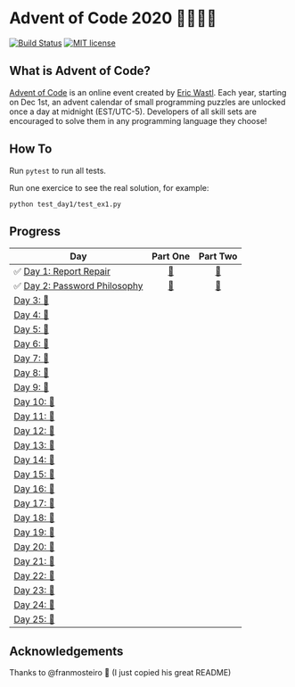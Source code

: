 # Advent of Code 2020 🎄👨‍💻🎄

[![Build Status](https://github.com/anxodio/aoc2020/workflows/build/badge.svg)](https://github.com/anxodio/aoc2020/actions)
[![MIT license](https://img.shields.io/badge/License-MIT-blue.svg)](https://opensource.org/licenses/MIT)

## What is Advent of Code?

[Advent of Code](http://adventofcode.com) is an online event created by [Eric Wastl](https://twitter.com/ericwastl). Each year, starting on Dec 1st, an advent calendar of small programming puzzles are unlocked once a day at midnight (EST/UTC-5). Developers of all skill sets are encouraged to solve them in any programming language they choose!

## How To

Run `pytest` to run all tests.

Run one exercice to see the real solution, for example:

```
python test_day1/test_ex1.py
```

## Progress

| Day                                                                                                  |                                 Part One                                 |                                 Part Two                                 |
| ---------------------------------------------------------------------------------------------------- | :----------------------------------------------------------------------: | :----------------------------------------------------------------------: |
| ✅ [Day 1: Report Repair](https://github.com/anxodio/aoc2020/tree/main/test_day1/exercise.txt)       | [🌟](https://github.com/anxodio/aoc2020/tree/main/test_day1/test_ex1.py) | [🌟](https://github.com/anxodio/aoc2020/tree/main/test_day1/test_ex2.py) |
| ✅ [Day 2: Password Philosophy](https://github.com/anxodio/aoc2020/tree/main/test_day2/exercise.txt) | [🌟](https://github.com/anxodio/aoc2020/tree/main/test_day2/test_ex3.py) | [🌟](https://github.com/anxodio/aoc2020/tree/main/test_day2/test_ex4.py) |
| [Day 3: 🚧 ]()                                                                                       |                                                                          |                                                                          |
| [Day 4: 🚧 ]()                                                                                       |                                                                          |                                                                          |
| [Day 5: 🚧 ]()                                                                                       |                                                                          |                                                                          |
| [Day 6: 🚧 ]()                                                                                       |                                                                          |                                                                          |
| [Day 7: 🚧 ]()                                                                                       |                                                                          |                                                                          |
| [Day 8: 🚧 ]()                                                                                       |                                                                          |                                                                          |
| [Day 9: 🚧 ]()                                                                                       |                                                                          |                                                                          |
| [Day 10: 🚧 ]()                                                                                      |                                                                          |                                                                          |
| [Day 11: 🚧 ]()                                                                                      |                                                                          |                                                                          |
| [Day 12: 🚧 ]()                                                                                      |                                                                          |                                                                          |
| [Day 13: 🚧 ]()                                                                                      |                                                                          |                                                                          |
| [Day 14: 🚧 ]()                                                                                      |                                                                          |                                                                          |
| [Day 15: 🚧 ]()                                                                                      |                                                                          |                                                                          |
| [Day 16: 🚧 ]()                                                                                      |                                                                          |                                                                          |
| [Day 17: 🚧 ]()                                                                                      |                                                                          |                                                                          |
| [Day 18: 🚧 ]()                                                                                      |                                                                          |                                                                          |
| [Day 19: 🚧 ]()                                                                                      |                                                                          |                                                                          |
| [Day 20: 🚧 ]()                                                                                      |                                                                          |                                                                          |
| [Day 21: 🚧 ]()                                                                                      |                                                                          |                                                                          |
| [Day 22: 🚧 ]()                                                                                      |                                                                          |                                                                          |
| [Day 23: 🚧 ]()                                                                                      |                                                                          |                                                                          |
| [Day 24: 🚧 ]()                                                                                      |                                                                          |                                                                          |
| [Day 25: 🚧 ]()                                                                                      |                                                                          |                                                                          |

## Acknowledgements

Thanks to @franmosteiro 🙌 (I just copied his great README)
